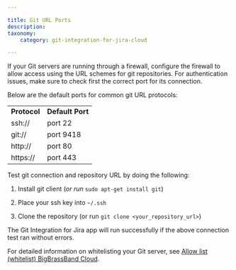 ```yaml
---

title: Git URL Ports
description:
taxonomy:
    category: git-integration-for-jira-cloud

---
```

If your Git servers are running through a firewall, configure the firewall to allow access using the URL schemes for git repositories. For authentication issues, make sure to check first the correct port for its connection.

Below are the default ports for common git URL protocols:

|     |     |
| --- | --- |
| **Protocol** | **Default Port** |
| ssh:// | port 22 |
| git:// | port 9418 |
| http:// | port 80 |
| https:// | port 443 |

Test git connection and repository URL by doing the following:

1.  Install git client (_or run_ `sudo apt-get install git`)

2.  Place your ssh key into `~/.ssh`

3.  Clone the repository (or run `git clone <your_repository_url>`)


The Git Integration for Jira app will run successfully if the above connection test ran without errors.


For detailed information on whitelisting your Git server, see [Allow list (whitelist) BigBrassBand Cloud](/git-integration-for-jira-cloud/allow-list-whitelist-bigbrassband-cloud/).
